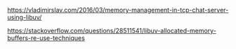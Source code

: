 https://vladimirslav.com/2016/03/memory-management-in-tcp-chat-server-using-libuv/

https://stackoverflow.com/questions/28511541/libuv-allocated-memory-buffers-re-use-techniques